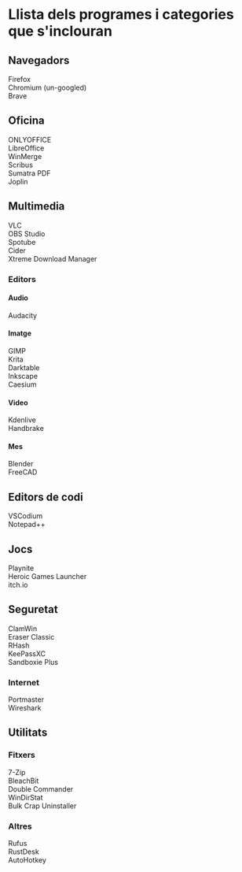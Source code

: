 # Llista dels programes i categories que s'inclouran

## Navegadors
Firefox  
Chromium (un-googled)  
Brave  

## Oficina
ONLYOFFICE  
LibreOffice  
WinMerge  
Scribus  
Sumatra PDF  
Joplin  

## Multimedia
VLC  
OBS Studio  
Spotube  
Cider  
Xtreme Download Manager  
### Editors
#### Audio
Audacity  
#### Imatge
GIMP  
Krita  
Darktable  
Inkscape  
Caesium  
#### Video
Kdenlive  
Handbrake  
#### Mes
Blender  
FreeCAD  

## Editors de codi
VSCodium  
Notepad++  

## Jocs
Playnite  
Heroic Games Launcher  
itch.io  

## Seguretat
ClamWin  
Eraser Classic  
RHash  
KeePassXC  
Sandboxie Plus  
### Internet
Portmaster  
Wireshark  

## Utilitats
### Fitxers
7-Zip  
BleachBit  
Double Commander  
WinDirStat  
Bulk Crap Uninstaller  
### Altres
Rufus  
RustDesk  
AutoHotkey  